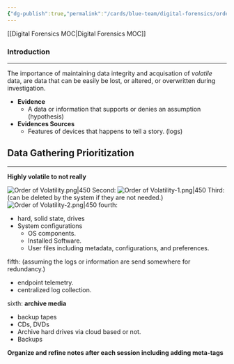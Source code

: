 ```yaml
---
{"dg-publish":true,"permalink":"/cards/blue-team/digital-forensics/order-of-volatility/"}
---
```


[[Digital Forensics MOC\|Digital Forensics MOC]]
### Introduction
---
The importance of maintaining data integrity and acquisation of _volatile_ data, are data that can be easily be lost, or altered, or overwritten during investigation.

- **Evidence**
	- A data or information that supports or denies an assumption (hypothesis)
- **Evidences Sources**
	- Features of devices that happens to tell a story. (logs)
## Data Gathering Prioritization
---
**Highly volatile to not really**

![Order of Volatility.png|450](/img/user/cards/blue-team/digital-forensics/images/Order%20of%20Volatility.png)
Second:
![Order of Volatility-1.png|450](/img/user/cards/blue-team/digital-forensics/images/Order%20of%20Volatility-1.png)
Third: (can be deleted by the system if they are not needed.)
![Order of Volatility-2.png|450](/img/user/cards/blue-team/digital-forensics/images/Order%20of%20Volatility-2.png)
fourth:
- hard, solid state, drives
- System configurations
	- OS components.
	- Installed Software.
	- User files including metadata, configurations, and preferences.

fifth: (assuming the logs or information are send somewhere for redundancy.)
- endpoint telemetry.
- centralized log collection.

sixth: **archive media**
- backup tapes
- CDs, DVDs
- Archive hard drives via cloud based or not.
- Backups


**Organize and refine notes after each session including adding meta-tags**

